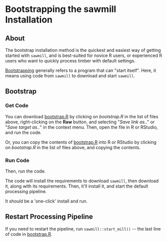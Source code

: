 
# Bootstrapping the sawmill Installation

## About

The bootstrap installation method is the quickest and easiest way of getting started with `sawmill`, and is best-suited for novice R users, or experienced R users who want to quickly process timber with default settings.

[Bootstrapping](https://en.wikipedia.org/wiki/Bootstrapping) generally refers to a program that can "start itself". Here, it means using code from `sawmill` to download and start `sawmill`.



## Bootstrap

### Get Code

You can download [bootstrap.R](bootstrap.R) by clicking on *bootstrap.R* in the list of files above, right-clicking on the **Raw** button, and selecting "*Save link as..*" or "*Save target as..*" in the context menu. Then, open the file in R or RStudio, and run the code.

Or, you can copy the contents of [bootstrap.R](bootstrap.R) into R or RStudio by clicking on *bootstrap.R* in the list of files above, and copying the contents.

### Run Code

Then, run the code.  

The code will install the requirements to download `sawmill`, then download it, along with its requirements. Then, it'll install it, and start the default processing pipeline.

It *should* be a 'one-click' install and run.



## Restart Processing Pipeline

If you need to restart the pipeline, run `sawmill::start_mill()` -- the last line of code in [bootstrap.R](bootstrap.R).

